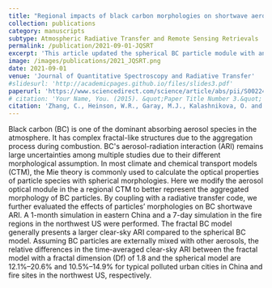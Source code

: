```yaml
---
title: "Regional impacts of black carbon morphologies on shortwave aerosol–radiation interactions: a comparative study between the US and China"
collection: publications
category: manuscripts
subtype: Atmospheric Radiative Transfer and Remote Sensing Retrievals
permalink: /publication/2021-09-01-JQSRT
excerpt: 'This article updated the spherical BC particle module with an aggregated morphology modolue in a regional chemical transport model (WRF-Chem) to better characterize BC aerosol radiative interactions.'
image: /images/publications/2021_JQSRT.png
date: 2021-09-01
venue: 'Journal of Quantitative Spectroscopy and Radiative Transfer'
#slidesurl: 'http://academicpages.github.io/files/slides3.pdf'
paperurl: 'https://www.sciencedirect.com/science/article/abs/pii/S0022407321002521'
# citation: 'Your Name, You. (2015). &quot;Paper Title Number 3.&quot; <i>Journal 1</i>. 1(3).'
citation: 'Zhang, C., Heinson, W.R., Garay, M.J., Kalashnikova, O. and Chakrabarty, R.K., 2021. Polarimetric sensitivity of light-absorbing carbonaceous aerosols over ocean: A theoretical assessment. Journal of Quantitative Spectroscopy and Radiative Transfer, 272, p.107759.'
---
```


<!--more-->
<!-- #details of this work -->

Black carbon (BC) is one of the dominant absorbing aerosol species in the atmosphere. It has complex fractal-like structures due to the aggregation process during combustion. BC's aerosol-radiation interaction (ARI) remains large uncertainties among multiple studies due to their different morphological assumption. In most climate and chemical transport models (CTM), the Mie theory is commonly used to calculate the optical properties of particle species with spherical morphologies. Here we modify the aerosol optical module in the a regional CTM to better represent the aggregated morphology of BC particles. By coupling with a radiative transfer code, we further evaluated the effects of particles’ morphologies on BC shortwave ARI. A 1-month simulation in eastern China and a 7-day simulation in the fire regions in the northwest US were performed. The fractal BC model generally presents a larger clear-sky ARI compared to the spherical BC model. Assuming BC particles are externally mixed with other aerosols, the relative differences in the time-averaged clear-sky ARI between the fractal model with a fractal dimension (Df) of 1.8 and the spherical model are 12.1%–20.6% and 10.5%–14.9% for typical polluted urban cities in China and fire sites in the northwest US, respectively.